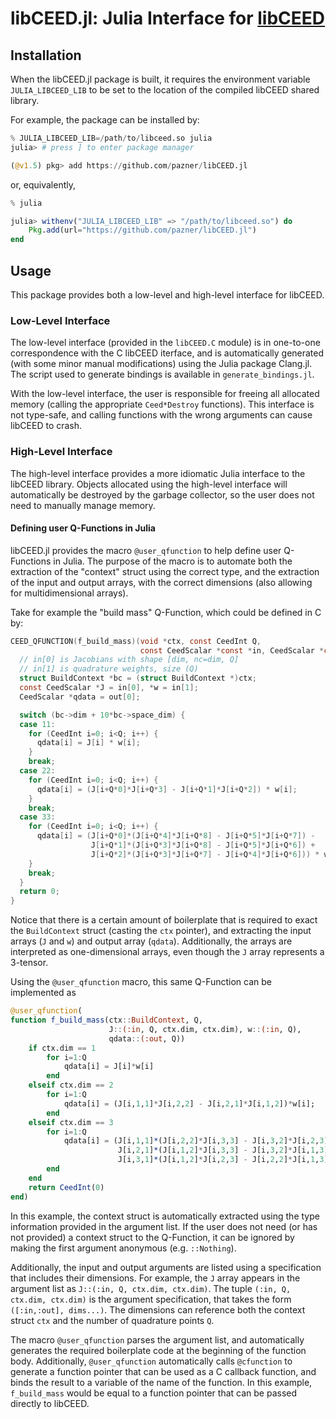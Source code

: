 # libCEED.jl: Julia Interface for [libCEED](https://github.com/CEED/libCEED)

## Installation

When the libCEED.jl package is built, it requires the environment variable `JULIA_LIBCEED_LIB` to be set to
the location of the compiled libCEED shared library.

For example, the package can be installed by:
```julia
% JULIA_LIBCEED_LIB=/path/to/libceed.so julia
julia> # press ] to enter package manager

(@v1.5) pkg> add https://github.com/pazner/libCEED.jl
```
or, equivalently,
```julia
% julia

julia> withenv("JULIA_LIBCEED_LIB" => "/path/to/libceed.so") do
    Pkg.add(url="https://github.com/pazner/libCEED.jl")
end
```


## Usage

This package provides both a low-level and high-level interface for libCEED.

### Low-Level Interface

The low-level interface (provided in the `libCEED.C` module) is in one-to-one
correspondence with the C libCEED iterface, and is automatically generated (with
some minor manual modifications) using the Julia package Clang.jl. The script
used to generate bindings is available in `generate_bindings.jl`.

With the low-level interface, the user is responsible for freeing all allocated
memory (calling the appropriate `Ceed*Destroy` functions). This interface is
not type-safe, and calling functions with the wrong arguments can cause libCEED
to crash.

### High-Level Interface

The high-level interface provides a more idiomatic Julia interface to the
libCEED library. Objects allocated using the high-level interface will
automatically be destroyed by the garbage collector, so the user does not need
to manually manage memory.

#### Defining user Q-Functions in Julia

libCEED.jl provides the macro `@user_qfunction` to help define user Q-Functions
in Julia. The purpose of the macro is to automate both the extraction of the
"context" struct using the correct type, and the extraction of the input and
output arrays, with the correct dimensions (also allowing for multidimensional
arrays).

Take for example the "build mass" Q-Function, which could be defined
in C by:
```c
CEED_QFUNCTION(f_build_mass)(void *ctx, const CeedInt Q,
                             const CeedScalar *const *in, CeedScalar *const *out) {
  // in[0] is Jacobians with shape [dim, nc=dim, Q]
  // in[1] is quadrature weights, size (Q)
  struct BuildContext *bc = (struct BuildContext *)ctx;
  const CeedScalar *J = in[0], *w = in[1];
  CeedScalar *qdata = out[0];

  switch (bc->dim + 10*bc->space_dim) {
  case 11:
    for (CeedInt i=0; i<Q; i++) {
      qdata[i] = J[i] * w[i];
    }
    break;
  case 22:
    for (CeedInt i=0; i<Q; i++) {
      qdata[i] = (J[i+Q*0]*J[i+Q*3] - J[i+Q*1]*J[i+Q*2]) * w[i];
    }
    break;
  case 33:
    for (CeedInt i=0; i<Q; i++) {
      qdata[i] = (J[i+Q*0]*(J[i+Q*4]*J[i+Q*8] - J[i+Q*5]*J[i+Q*7]) -
                  J[i+Q*1]*(J[i+Q*3]*J[i+Q*8] - J[i+Q*5]*J[i+Q*6]) +
                  J[i+Q*2]*(J[i+Q*3]*J[i+Q*7] - J[i+Q*4]*J[i+Q*6])) * w[i];
    }
    break;
  }
  return 0;
}
```
Notice that there is a certain amount of boilerplate that is required to exact
the `BuildContext` struct (casting the `ctx` pointer), and extracting the input
arrays (`J` and `w`) and output array (`qdata`). Additionally, the arrays are
interpreted as one-dimensional arrays, even though the `J` array represents a
3-tensor.

Using the `@user_qfunction` macro, this same Q-Function can be implemented as
```julia
@user_qfunction(
function f_build_mass(ctx::BuildContext, Q,
                      J::(:in, Q, ctx.dim, ctx.dim), w::(:in, Q),
                      qdata::(:out, Q))
    if ctx.dim == 1
        for i=1:Q
            qdata[i] = J[i]*w[i]
        end
    elseif ctx.dim == 2
        for i=1:Q
            qdata[i] = (J[i,1,1]*J[i,2,2] - J[i,2,1]*J[i,1,2])*w[i];
        end
    elseif ctx.dim == 3
        for i=1:Q
            qdata[i] = (J[i,1,1]*(J[i,2,2]*J[i,3,3] - J[i,3,2]*J[i,2,3]) -
                        J[i,2,1]*(J[i,1,2]*J[i,3,3] - J[i,3,2]*J[i,1,3]) +
                        J[i,3,1]*(J[i,1,2]*J[i,2,3] - J[i,2,2]*J[i,1,3]))*w[i]
        end
    end
    return CeedInt(0)
end)
```
In this example, the context struct is automatically extracted using the type
information provided in the argument list. If the user does not need (or has
not provided) a context struct to the Q-Function, it can be ignored by making
the first argument anonymous (e.g. `::Nothing`).

Additionally, the input and output arguments are listed using a specification
that includes their dimensions. For example, the `J` array appears in the
argument list as `J::(:in, Q, ctx.dim, ctx.dim)`. The tuple
`(:in, Q, ctx.dim, ctx.dim)` is the argument specification, that takes the form
`([:in,:out], dims...)`. The dimensions can reference both the context struct
`ctx` and the number of quadrature points `Q`.

The macro `@user_qfunction` parses the argument list, and automatically
generates the required boilerplate code at the beginning of the function body.
Additionally, `@user_qfunction` automatically calls `@cfunction` to generate a
function pointer that can be used as a C callback function, and binds the result
to a variable of the name of the function. In this example, `f_build_mass` would
be equal to a function pointer that can be passed directly to libCEED.
